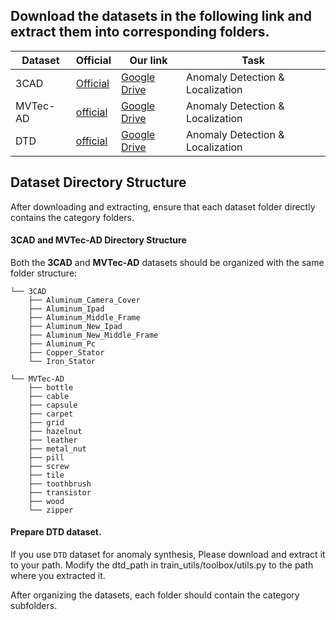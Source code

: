 

## Download the datasets in the following link and extract them into corresponding folders.
| Dataset | Official | Our link | Task
|------------|------------------|------------------| ------------------|
| 3CAD    | [Official](https://drive.google.com/file/d/1VQLV5fqm84uNDqXtvhYS14XazpAeinMX/view?usp=drive_link) | [Google Drive](https://drive.google.com/file/d/1VQLV5fqm84uNDqXtvhYS14XazpAeinMX/view?usp=drive_link) | Anomaly Detection & Localization |
| MVTec-AD    | [official](https://www.mvtec.com/company/research/datasets/mvtec-ad) | [Google Drive](https://drive.google.com/file/d/1qImSm9GFZEag67hJeTNyVhon8hVLnwyO/view?usp=sharing) | Anomaly Detection & Localization |
| DTD    | [official](https://www.robots.ox.ac.uk/~vgg/data/dtd/) | [Google Drive](https://drive.google.com/file/d/171A3_RGjRsLxdqdY4g42Efecj3WzWNjI/view?usp=sharing) | Anomaly Detection & Localization |

## Dataset Directory Structure

After downloading and extracting, ensure that each dataset folder directly contains the category folders.

#### 3CAD and MVTec-AD Directory Structure
Both the **3CAD** and **MVTec-AD** datasets should be organized with the same folder structure:


```
└── 3CAD
    ├── Aluminum_Camera_Cover
    ├── Aluminum_Ipad
    ├── Aluminum_Middle_Frame
    ├── Aluminum_New_Ipad
    ├── Aluminum_New_Middle_Frame
    ├── Aluminum_Pc
    ├── Copper_Stator
    └── Iron_Stator
```

```
└── MVTec-AD
    ├── bottle
    ├── cable
    ├── capsule
    ├── carpet
    ├── grid
    ├── hazelnut
    ├── leather
    ├── metal_nut
    ├── pill
    ├── screw
    ├── tile
    ├── toothbrush
    ├── transistor
    ├── wood
    └── zipper
```
#### Prepare DTD dataset.
If you use `DTD` dataset for anomaly synthesis, Please download and extract it to your path. Modify the dtd_path in train_utils/toolbox/utils.py to the path where you extracted it.

After organizing the datasets, each folder should contain the category subfolders. 
